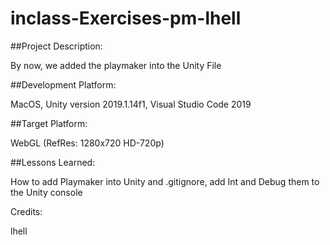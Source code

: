 # inclass-Exercises-pm-lhell


##Project Description:

  By now, we added the playmaker into the Unity File

##Development Platform:

  MacOS, Unity version 2019.1.14f1, Visual Studio Code 2019

##Target Platform:

  WebGL (RefRes: 1280x720 HD-720p)

##Lessons Learned:

  How to add Playmaker into Unity and .gitignore, add Int and Debug them to the Unity console
  
 Credits: 
  
  lhell

